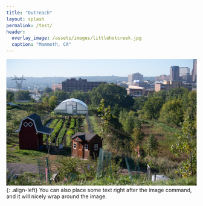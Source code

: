 ```yaml
---
title: "Outreach"
layout: splash
permalink: /test/
header:
  overlay_image: /assets/images/littlehotcreek.jpg
  caption: "Mammoth, CA"
---
```





![image-left](/assets/images/Rivoli.jpg){: .align-left} You can also place some text right after the image command, and it will nicely wrap around the image.
